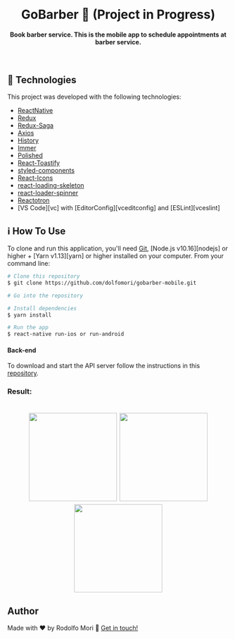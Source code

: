
<h1 align="center">
<br>
  GoBarber 💈 (Project in Progress)
</h1>

<h4 align="center">
  Book barber service.
  This is the mobile app to schedule appointments at barber service.
</h4>
<br>

## :rocket: Technologies

This project was developed with the following technologies:

-  [ReactNative](https://reactjs.org/)
-  [Redux](https://redux.js.org/)
-  [Redux-Saga](https://redux-saga.js.org/)
-  [Axios](https://github.com/axios/axios)
-  [History](https://www.npmjs.com/package/history)
-  [Immer](https://github.com/immerjs/immer)
-  [Polished](https://polished.js.org/)
-  [React-Toastify](https://fkhadra.github.io/react-toastify/)
-  [styled-components](https://www.styled-components.com/)
-  [React-Icons](https://react-icons.netlify.com/)
-  [react-loading-skeleton](https://github.com/dvtng/react-loading-skeleton)
-  [react-loader-spinner](https://github.com/mhnpd/react-loader-spinner)
-  [Reactotron](https://infinite.red/reactotron)
-  [VS Code][vc] with [EditorConfig][vceditconfig] and [ESLint][vceslint]

## :information_source: How To Use

To clone and run this application, you'll need [Git](https://git-scm.com), [Node.js v10.16][nodejs] or higher + [Yarn v1.13][yarn] or higher installed on your computer. From your command line:

```bash
# Clone this repository
$ git clone https://github.com/dolfomori/gobarber-mobile.git

# Go into the repository

# Install dependencies
$ yarn install

# Run the app
$ react-native run-ios or run-android

```

#### Back-end
To download and start the API server follow the instructions in this [repository](https://github.com/dolfomori/api-go-barber).

### Result:

<h1 align="center">

<img src="https://user-images.githubusercontent.com/47903440/69632468-c9985d80-102d-11ea-92da-3de6b2bf6ac8.png" width="200px">
<img src="https://user-images.githubusercontent.com/47903440/69632465-c8ffc700-102d-11ea-8faf-6be22a9bf4d2.png" width="200px">
<img src="https://user-images.githubusercontent.com/47903440/69632462-c8ffc700-102d-11ea-8fe0-c674b9887763.png" width="200px">

</h1>

## Author

Made with ♥ by Rodolfo Mori :wave: [Get in touch!](https://www.linkedin.com/in/rodolfomori/)
